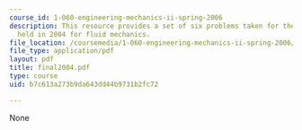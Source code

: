 ```yaml
---
course_id: 1-060-engineering-mechanics-ii-spring-2006
description: This resource provides a set of six problems taken for the final exam
  held in 2004 for fluid mechanics.
file_location: /coursemedia/1-060-engineering-mechanics-ii-spring-2006/b7c613a273b9da643dd44b9731b2fc72_final2004.pdf
file_type: application/pdf
layout: pdf
title: final2004.pdf
type: course
uid: b7c613a273b9da643dd44b9731b2fc72

---
```

None